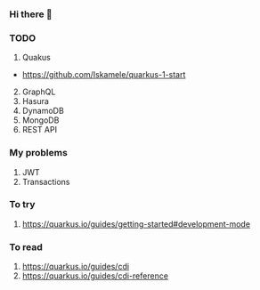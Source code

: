 ### Hi there 👋

### TODO
1. Quakus
  - https://github.com/Iskamele/quarkus-1-start
2. GraphQL
3. Hasura
4. DynamoDB
5. MongoDB
6. REST API

### My problems
1. JWT
2. Transactions

### To try
1. https://quarkus.io/guides/getting-started#development-mode

### To read
1. https://quarkus.io/guides/cdi
2. https://quarkus.io/guides/cdi-reference

<!--
**Iskamele/iskamele** is a ✨ _special_ ✨ repository because its `README.md` (this file) appears on your GitHub profile.

Here are some ideas to get you started:

- 🔭 I’m currently working on ...
- 🌱 I’m currently learning ...
- 👯 I’m looking to collaborate on ...
- 🤔 I’m looking for help with ...
- 💬 Ask me about ...
- 📫 How to reach me: ...
- 😄 Pronouns: ...
- ⚡ Fun fact: ...
-->
